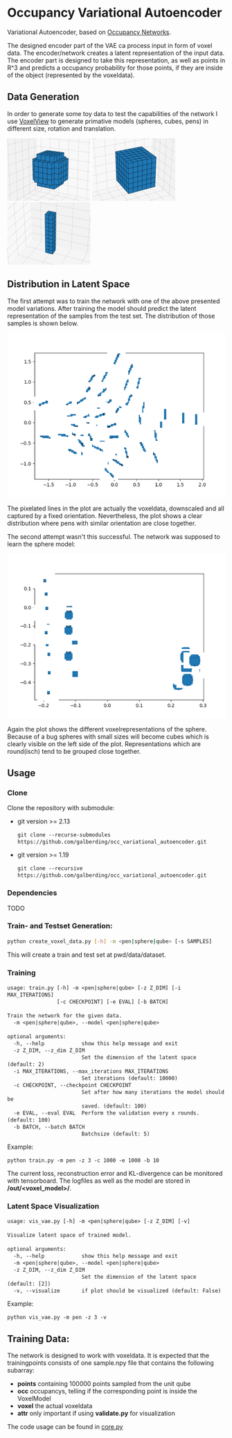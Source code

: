 # Occupancy Variational Autoencoder
Variational Autoencoder, based on [Occupancy Networks](https://github.com/autonomousvision/occupancy_networks).

The designed encoder part of the VAE ca process input in form of voxel data. The encoder/network creates a 
latent representation of the input data. The encoder part is designed to take this representation, as well as points
in R^3 and predicts a occupancy probability for those points, if they are inside of the object (represented by the voxeldata).

## Data Generation

In order to generate some toy data to test the capabilities of the network I use [VoxelView](https://github.com/galberding/VoxelView/tree/217b4dc7073696ba147d196c504f8062bb207936)
to generate primative models (spheres, cubes, pens) in different size, rotation and translation.

![](assets/vox_sphere_small.png)
![](assets/vox_qube_small.png)
![](assets/vox_pen_small.png)

## Distribution in Latent Space

The first attempt was to train the network with one of the above presented model variations. 
After training the model should predict the latent representation of the samples from the test set.
The distribution of those samples is shown below.

![](assets/Latent_visualization_pens.png)

The pixelated lines in the plot are actually the voxeldata, downscaled and all captured by a fixed orientation.
Nevertheless, the plot shows a clear distribution where pens with similar orientation are close together.

The second attempt wasn't this successful. The network was supposed to learn the sphere model:

![](assets/Latent_visualization_spheres.png)

Again the plot shows the different voxelrepresentations of the sphere. Because of a bug spheres with small sizes
will become cubes which is clearly visible on the left side of the plot. Representations which are round(isch) tend to be grouped 
close together. 

## Usage
### Clone
Clone the repository with submodule:
* git version >= 2.13
    ```
    git clone --recurse-submodules https://github.com/galberding/occ_variational_autoencoder.git
    ```
* git version >= 1.19
    ```
    git clone --recursive https://github.com/galberding/occ_variational_autoencoder.git
    ```
### Dependencies
TODO
### Train- and Testset Generation:
```bash
python create_voxel_data.py [-h] -m <pen|sphere|qube> [-s SAMPLES]
```
This will create a train and test set at pwd/data/dataset. 

### Training
```
usage: train.py [-h] -m <pen|sphere|qube> [-z Z_DIM] [-i MAX_ITERATIONS]
                [-c CHECKPOINT] [-e EVAL] [-b BATCH]

Train the network for the given data.
  -m <pen|sphere|qube>, --model <pen|sphere|qube>

optional arguments:
  -h, --help            show this help message and exit
  -z Z_DIM, --z_dim Z_DIM
                        Set the dimension of the latent space (default: 2)
  -i MAX_ITERATIONS, --max_iterations MAX_ITERATIONS
                        Set iterations (default: 10000)
  -c CHECKPOINT, --checkpoint CHECKPOINT
                        Set after how many iterations the model should be
                        saved. (default: 100)
  -e EVAL, --eval EVAL  Perform the validation every x rounds. (default: 100)
  -b BATCH, --batch BATCH
                        Batchsize (default: 5)
```
Example:
```
python train.py -m pen -z 3 -c 1000 -e 1000 -b 10
```
The current loss, reconstruction error and KL-divergence can be monitored with tensorboard.
The logfiles as well as the model are stored in **/out/<voxel_model>/**.

### Latent Space Visualization

```
usage: vis_vae.py [-h] -m <pen|sphere|qube> [-z Z_DIM] [-v]

Visualize latent space of trained model.

optional arguments:
  -h, --help            show this help message and exit
  -m <pen|sphere|qube>, --model <pen|sphere|qube>
  -z Z_DIM, --z_dim Z_DIM
                        Set the dimension of the latent space (default: [2])
  -v, --visualize       if plot should be visualized (default: False)

```

Example:
```
python vis_vae.py -m pen -z 3 -v
```
## Training Data:
The network is designed to work with voxeldata. It is expected that the trainingpoints consists of one sample.npy file that 
contains the following subarray:
* **points** containing 100000 points sampled from the unit qube
* **occ** occupancys, telling if the corresponding point is inside the VoxelModel 
* **voxel** the actual voxeldata 
* **attr**  only important if using **validate.py** for visualization

The code usage can be found in [core.py](/dataloader/core.py)